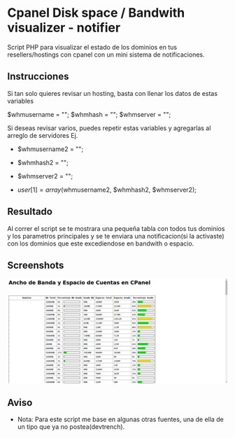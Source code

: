 # Cpanel Disk space / Bandwith visualizer - notifier

Script PHP para visualizar el estado de los dominios en tus resellers/hostings con cpanel con un mini sistema de notificaciones.

## Instrucciones

Si tan solo quieres revisar un hosting, basta con llenar los datos de estas variables

$whmusername = "";
$whmhash     = "";
$whmserver   = "";

Si deseas revisar varios, puedes repetir estas variables y agregarlas al arreglo de servidores
Ej.

 - $whmusername2 = "";
 - $whmhash2     = "";
 - $whmserver2   = "";
 
 - $user[1] = array($whmusername2, $whmhash2, $whmserver2);

## Resultado
 
Al correr el script se te mostrara una pequeña tabla con todos tus dominios y los parametros principales y se te enviara una notificacion(si la activaste) con los dominios que este excediendose en bandwith o espacio.

## Screenshots

![Screenshot de la tabla](/screenshots/cpanel-dd-bw.png?raw=true "Tabla")

## Aviso

  - Nota: Para este script me base en algunas otras fuentes, una de ella de un tipo que ya no postea(devtrench).
